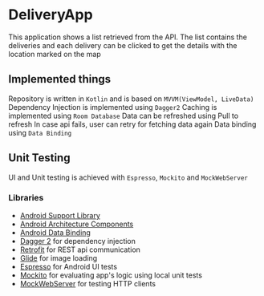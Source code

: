 # DeliveryApp

This application shows a list retrieved from the API. The list contains the deliveries and each delivery can be clicked to get the details with the location marked on the map

## Implemented things

Repository is written in `Kotlin` and is based on `MVVM(ViewModel, LiveData)`
Dependency Injection is implemented using `Dagger2`
Caching is implemented using `Room Database`
Data can be refreshed using Pull to refresh
In case api fails, user can retry for fetching data again
Data binding using `Data Binding`

## Unit Testing

UI and Unit testing is achieved with `Espresso`, `Mockito` and `MockWebServer`

### Libraries
* [Android Support Library][support-lib]
* [Android Architecture Components][arch]
* [Android Data Binding][data-binding]
* [Dagger 2][dagger2] for dependency injection
* [Retrofit][retrofit] for REST api communication
* [Glide][glide] for image loading
* [Espresso][espresso] for Android UI tests
* [Mockito][mockito] for evaluating app's logic using local unit tests
* [MockWebServer][mockwebserver] for testing HTTP clients


[mockwebserver]: https://github.com/square/okhttp/tree/master/mockwebserver
[support-lib]: https://developer.android.com/topic/libraries/support-library/index.html
[arch]: https://developer.android.com/arch
[data-binding]: https://developer.android.com/topic/libraries/data-binding/index.html
[dagger2]: https://google.github.io/dagger
[retrofit]: http://square.github.io/retrofit
[glide]: https://github.com/bumptech/glide
[espresso]: https://developer.android.com/training/testing/espresso
[mockito]: https://site.mockito.org/
[mockwebserver]: https://github.com/square/okhttp/tree/master/mockwebserver

